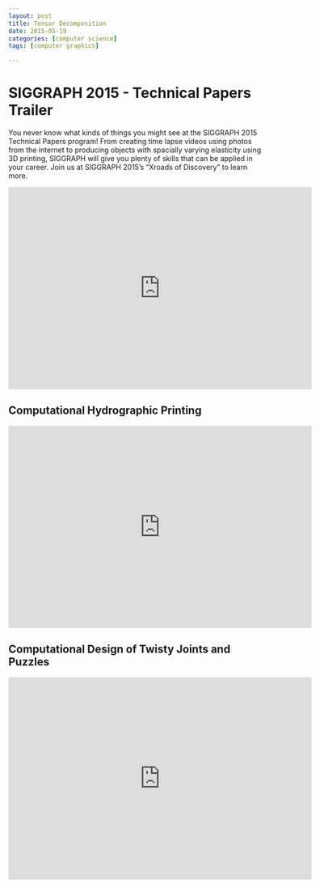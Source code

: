 ```yaml
---
layout: post
title: Tensor Decomposition
date: 2015-05-19
categories: [computer science]
tags: [computer graphics]

---
```


# SIGGRAPH 2015 - Technical Papers Trailer 

You never know what kinds of things you might see at the SIGGRAPH 2015 Technical Papers program! From creating time lapse videos using photos from the internet to producing objects with spacially varying elasticity using 3D printing, SIGGRAPH will give you plenty of skills that can be applied in your career. Join us at SIGGRAPH 2015’s “Xroads of Discovery” to learn more.


<iframe width="600" height="400" src="https://www.youtube.com/embed/XrYkEhs2FdA" frameborder="0" allowfullscreen></iframe>



## Computational Hydrographic Printing 


<iframe width="600" height="400" src="https://www.youtube.com/embed/YlUhPrAqiY0" frameborder="0" allowfullscreen></iframe>


## Computational Design of Twisty Joints and Puzzles 

<iframe width="600" height="400" src="https://www.youtube.com/embed/M6OI8qjeNnE" frameborder="0" allowfullscreen></iframe>
